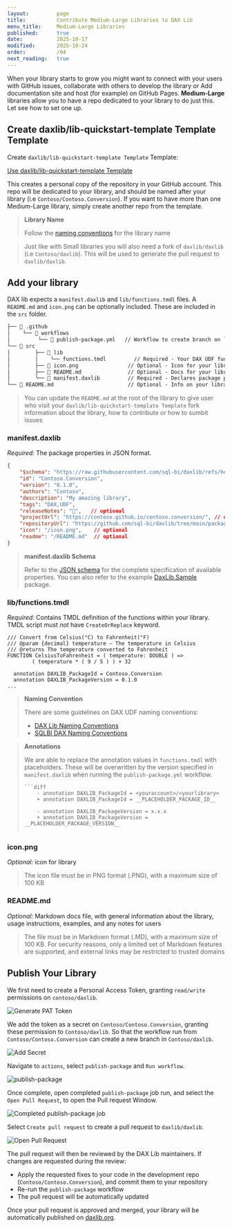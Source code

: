 ```yaml
---
layout:         page
title:          Contribute Medium-Large Libraries to DAX Lib
menu_title:     Medium-Large Libraries
published:      true
date:           2025-10-17
modified:       2025-10-24
order:          /04
next_reading:   true
---
```


When your library starts to grow you might want to connect with your users with GitHub issues, collaborate with others to develop the library or Add documentation site and host (for example) on GitHub Pages. **Medium-Large** libraries allow you to have a repo dedicated to your library to do just this. Let see how to set one up.

## Create daxlib/lib-quickstart-template Template Template

Create `daxlib/lib-quickstart-template Template` Template:

<a href="https://github.com/new?template_name=lib-quickstart-template&template_owner=daxlib" class="button" target="_blank">Use daxlib/lib-quickstart-template Template</a>
    
This creates a personal copy of the repository in your GitHub account. This repo will be dedicated to your library, and should be named after your library (i.e `Contoso/Contoso.Conversion`). If you want to have more than one Medium-Large library, simply create another repo from the template.

> **Library Name**
> 
> Follow the [naming conventions](naming-conventions.md) for the library name

> Just like with Small libraries you will also need a fork of `daxlib/daxlib` (i.e `Contoso/daxlib`). This will be used to generate the pull request to `daxlib/daxlib`.

## Add your library

DAX lib expects a `manifest.daxlib` and `lib/functions.tmdl` files. A `README.md` and `icon.png` can be optionally included. These are included in the `src` folder.

```txt
├── 📁 .github
│    └── 📁 workflows
│         └── 📄 publish-package.yml   // Workflow to create branch on `contoso/daxlib` with your library version
└── 📁 src
│        ├── 📁 lib
│        │    └── functions.tmdl         // Required - Your DAX UDF functions
│        ├── 📄 icon.png                // Optional - Icon for your library
│        ├── 📄 README.md               // Optional - Docs for your library
│        └── 📄 manifest.daxlib         // Required - Declares package properties
└── 📄 README.md                        // Optional - Info on your library
```

> You can update the `README.md` at the root of the library to give user who visit your `daxlib/lib-quickstart-template Template` fork information about the library, how to contribute or how to sumbit issues

### manifest.daxlib

*Required:* The package properties in JSON format.

``` json
{
    "$schema": "https://raw.githubusercontent.com/sql-bi/daxlib/refs/heads/main/schemas/manifest/1.0.0/manifest.1.0.0.schema.json",
    "id": "Contoso.Conversion",
    "version": "0.1.0",
    "authors": "Contoso",
    "description": "My amazing library",
    "tags": "DAX,UDF",
    "releaseNotes": "🚀",   // optional
    "projectUrl": "https://contoso.github.io/contoso.conversion/", // optional Docs site
    "repositoryUrl": "https://github.com/sql-bi/daxlib/tree/main/packages/c/contoso.conversion",
    "icon": "/icon.png",    // optional
    "readme": "/README.md"  // optional
}
```

> **manifest.daxlib Schema**
> 
> Refer to the [JSON schema](https://github.com/daxlib/daxlib/blob/main/schemas/manifest/1.0.0/manifest.1.0.0.schema.json) for the complete specification of available properties. You can also refer to the example [DaxLib.Sample](https://daxlib.org/package/DaxLib.Sample/#code) package.

### lib/functions.tmdl

*Required:* Contains TMDL definition of the functions within your library. TMDL script must *not* have `CreateOrReplace` keyword.

```dax
/// Convert from Celsius(°C) to Fahrenheit(°F)
/// @param {decimal} temperature – The temperature in Celsius
/// @returns The temperature converted to Fahrenheit
FUNCTION CelsiusToFahrenheit = ( temperature: DOUBLE ) =>
        ( temperature * ( 9 / 5 ) ) + 32

  annotation DAXLIB_PackageId = Contoso.Conversion
  annotation DAXLIB_PackageVersion = 0.1.0
...
```

> **Naming Convention**
> 
> There are some guidelines on DAX UDF naming conventions:
>
> - [DAX Lib Naming Conventions](https://docs.daxlib.org/contribute/naming-conventions)
> - [SQLBI DAX Naming Conventions](https://docs.sqlbi.com/dax-style/dax-naming-conventions)

> **Annotations**
>
> We are able to replace the annotation values in `functions.tmdl` with placeholders. These will be overwritten by the version specified in `manifest.daxlib` when running the `publish-package.yml` workflow.
> 
> ```tmdl
> ```diff
>     - annotation DAXLIB_PackageId = <youraccount>/<yourlibrary>
>     + annotation DAXLIB_PackageId = __PLACEHOLDER_PACKAGE_ID__
> 
>     - annotation DAXLIB_PackageVersion = x.x.x
>     + annotation DAXLIB_PackageVersion = __PLACEHOLDER_PACKAGE_VERSION__
> ```
> ```

### icon.png

*Optional:* icon for library

> The icon file must be in PNG format (.PNG), with a maximum size of 100 KB

### README.md
    
*Optional:* Markdown docs file, with general information about the library, usage instructions, examples, and any notes for users

> The file must be in Markdown format (.MD), with a maximum size of 100 KB. For security reasons, only a limited set of Markdown features are supported, and external links may be restricted to trusted domains

## Publish Your Library

We first need to create a Personal Access Token, granting `read/write` permissions on `contoso/daxlib`.

![Generate PAT Token](/assets/images/Contribute/GeneratePATToken.png)

We add the token as a secret on `Contoso/Contoso.Conversion`, granting these permission to `Contoso/daxlib`. So that the workflow run from `Contoso/Contoso.Conversion` can create a new branch in `Contoso/daxlib`.

![Add Secret](/assets/images/Contribute/AddSecret.png)

Navigate to `actions`, select `publish-package` and `Run workflow`. 

![publish-package](/assets/images/Contribute/publish-package.png)

Once complete, open completed `publish-package` job run, and select the `Open Pull Request`, to open the Pull request Window. 

![Completed publish-package job](/assets/images/Contribute/publish-packageFinished.png)

Select `Create pull request` to create a pull request to `daxlib/daxlib`.

![Open Pull Request](/assets/images/Contribute/OpenPullRequest.png)

The pull request will then be reviewed by the DAX Lib maintainers. If changes are requested during the review:

- Apply the requested fixes to your code in the development repo (`Contoso/Contoso.Conversion`), and commit them to your repository
- Re-run the `publish-package` workflow
- The pull request will be automatically updated

Once your pull request is approved and merged, your library will be automatically published on [daxlib.org](https://daxlib.org/).